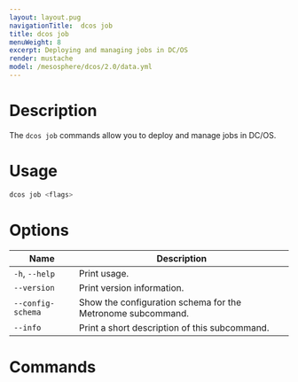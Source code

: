 ```yaml
---
layout: layout.pug
navigationTitle:  dcos job
title: dcos job
menuWeight: 8
excerpt: Deploying and managing jobs in DC/OS
render: mustache
model: /mesosphere/dcos/2.0/data.yml
---
```



# Description
The `dcos job` commands allow you to deploy and manage jobs in DC/OS.

# Usage

```bash
dcos job <flags>
```

# Options

| Name |  Description |
|---------|-------------|
|`-h`, `--help` |   Print usage. |
| `--version`  |  Print version information. |
| `--config-schema` | Show the configuration schema for the Metronome subcommand. |
| `--info` |  Print a short description of this subcommand. |

# Commands
